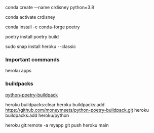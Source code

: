 
conda create --name crdisney python=3.8

conda activate crdisney

conda install -c conda-forge poetry

poetry install
poetry build


sudo snap install heroku --classic

### Important commands
heroku apps


### buildpacks

[python-poetry-buildpack](https://elements.heroku.com/buildpacks/moneymeets/python-poetry-buildpack)


heroku buildpacks:clear
heroku buildpacks:add https://github.com/moneymeets/python-poetry-buildpack.git
heroku buildpacks:add heroku/python


heroku git:remote -a myapp
git push heroku main

